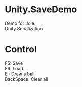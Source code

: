 # Unity.SaveDemo
Demo for Joie.  
Unity Serialization.  

# Control
F5: Save  
F9: Load  
E : Draw a ball  
BackSpace: Clear all   
